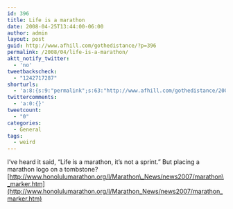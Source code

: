 ```yaml
---
id: 396
title: Life is a marathon
date: 2008-04-25T13:44:00-06:00
author: admin
layout: post
guid: http://www.afhill.com/gothedistance/?p=396
permalink: /2008/04/life-is-a-marathon/
aktt_notify_twitter:
  - 'no'
tweetbackscheck:
  - "1242717287"
shorturls:
  - 'a:8:{s:9:"permalink";s:63:"http://www.afhill.com/gothedistance/2008/04/life-is-a-marathon/";s:7:"tinyurl";s:25:"http://tinyurl.com/893gme";s:4:"isgd";s:17:"http://is.gd/gaNm";s:5:"bitly";s:18:"http://bit.ly/Jf5f";s:5:"snipr";s:22:"http://snipr.com/a78xx";s:5:"snurl";s:22:"http://snurl.com/a78xx";s:7:"snipurl";s:24:"http://snipurl.com/a78xx";s:4:"trim";s:17:"http://tr.im/8rhs";}'
twittercomments:
  - 'a:0:{}'
tweetcount:
  - "0"
categories:
  - General
tags:
  - weird
---
```

I&#8217;ve heard it said, &#8220;Life is a marathon, it&#8217;s not a sprint.&#8221; But placing a marathon logo on a tombstone?  
[http://www.honolulumarathon.org/l/Marathon\_News/news2007/marathon\_marker.htm](http://www.honolulumarathon.org/l/Marathon_News/news2007/marathon_marker.htm)